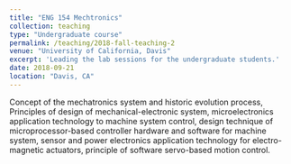 ```yaml
---
title: "ENG 154 Mechtronics"
collection: teaching
type: "Undergraduate course"
permalink: /teaching/2018-fall-teaching-2
venue: "University of California, Davis"
excerpt: 'Leading the lab sessions for the undergraduate students.'
date: 2018-09-21
location: "Davis, CA"
---
```


Concept of the mechatronics system and historic evolution process, Principles of design of mechanical-electronic system, microelectronics application technology to machine system control, design technique of microprocessor-based controller hardware and software for machine system, sensor and power electronics application technology for electro-magnetic actuators, principle of software servo-based motion control. 

